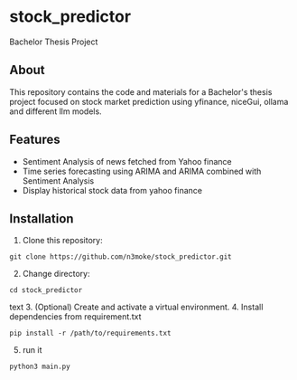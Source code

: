 # stock_predictor

Bachelor Thesis Project

## About

This repository contains the code and materials for a Bachelor's thesis project focused on stock market prediction using yfinance, niceGui, ollama and different llm models.

## Features
- Sentiment Analysis of news fetched from Yahoo finance
- Time series forecasting using ARIMA and ARIMA combined with Sentiment Analysis
- Display historical stock data from yahoo finance

## Installation

1. Clone this repository:
```
git clone https://github.com/n3moke/stock_predictor.git
```
2. Change directory:
```
cd stock_predictor
```
text
3. (Optional) Create and activate a virtual environment.
4. Install dependencies from requirement.txt
```
pip install -r /path/to/requirements.txt
```
5. run it
```
python3 main.py
```
